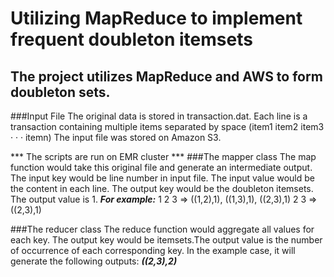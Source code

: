 # Utilizing MapReduce to implement frequent doubleton itemsets

## The project utilizes MapReduce and AWS to form doubleton sets.

###Input File
The original data is stored in transaction.dat. Each line is a transaction containing multiple items separated by space (item1 item2 item3 · · · itemn)
The input file was stored on Amazon S3.

*** The scripts are run on EMR cluster ***
###The mapper class
The map function would take this original file and generate an intermediate output. The input key would be line number in input file. The input value would be the content in each line. The output key would be the doubleton itemsets. The output value is 1.
***For example:***
1 2 3 ⇒ ((1,2),1), ((1,3),1), ((2,3),1)
2 3 ⇒ ((2,3),1)

###The reducer class
The reduce function would aggregate all values for each key. The output key would be itemsets.The output value is the number of occurrence of each corresponding key. In the example case, it will generate the following outputs: ***((2,3),2)***